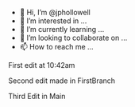 - 👋 Hi, I’m @jphollowell
- 👀 I’m interested in ...
- 🌱 I’m currently learning ...
- 💞️ I’m looking to collaborate on ...
- 📫 How to reach me ...

<!---
jphollowell/jphollowell is a ✨ special ✨ repository because its `README.md` (this file) appears on your GitHub profile.
You can click the Preview link to take a look at your changes.
--->
First edit at 10:42am

Second edit made in FirstBranch

Third Edit in Main
